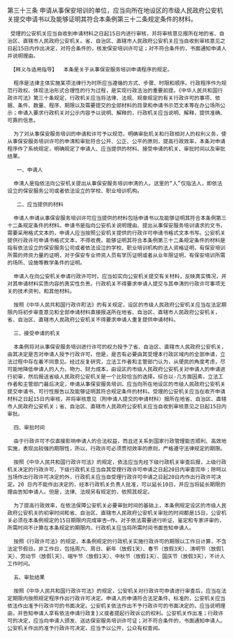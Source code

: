 第三十三条  申请从事保安培训的单位，应当向所在地设区的市级人民政府公安机关提交申请书以及能够证明其符合本条例第三十二条规定条件的材料。 

     受理的公安机关应当自收到申请材料之日起15日内进行审核，并将审核意见报所在地的省、自治区、直辖市人民政府公安机关。省、自治区、直辖市人民政府公安机关应当自收到审核意见之日起15日内作出决定，对符合条件的，核发保安培训许可证；对不符合条件的，书面通知申请人并说明理由。 

     【释义与适用指导】  本条是关于从事保安服务培训申请程序的规定。 

      程序是法律主体实施某项法律行为时所应当遵循的方式、步骤、时限和顺序。行政程序作为规范行政权、体现法治形式合理性的行为过程，是实现行政法治的重要前提。《中华人民共和国行政许可法》第三十条规定，行政机关应当将法律、法规、规章规定的有关行政许可的事项、依据、条件、数量、程序、期限以及需要提交的全部材料的目录和申请书示范文本等在办公场所公示；申请入要求行政机关对公示内容予以说明、解释的，行政机关应当说明、解释，提供准确、可靠的信息。 

      为了对从事保安服务培训的申请和许可予以规范，明确审批机关和行政相对人的权利义务，使从事保安服务培训许可的申清和审批符合公开、公正、公平的原则，提高行政效率，本条对申请程序作了系统规定，明确规定了申请人、应当提供的材料、接受申请的机关、审批时间以及审批结果。 

       一、申请人 

      申清人是指依法向公安机关提出从事保安服务培训申清的人。这里的“人”仅指法人，即依法设立的保安服务公司或者依法设立的学校、职业培训机构。

       二、应当提供的材料

      申请人申请从事保安服务培训许可应当提供的材料包括申请书以及能够证明其符合本条例第三十二条规定条件的材料。申请书是指向公安机关说明理由、提出从事保安服务培训请求的文书，需要采用格式文本的，申请人应当按照公安机关提供的行政许可申请书格式文本书写。公安机关提供行政许可申请书格式文本，不得收费。能够证明其符合本条例第三十二条规定条件的材料是指有依法设立的保安服务公司或者依法设泣的学校、职业培训机构的法人资格证明，有保安培训所需的师资力量的证明，对于保安专业师资人员有学历证明或者从业年限证明，有保安培训所需的场所、设施等教学条件的证明。 

      申请人在向公安机关申请行政许可时，应当如实向公安机关提交有关材料，反映真实情况，并对其申请材料实质内容的真实性负责。行政机关不得要求申请人提交与其申清的行政许可事项无关的技术资判，和其他材料。 

      按照《中华人民共和国行政许町法》的有关规定，设区的市级人民政府公安机关应当在法定期限内将初步审查意见和全部申请材料直接报送所在地省、自治区、直辖市人民政府公安机关，省、自治区、直辖市人民政府公安机关不得要求申请人重复提供申请材料。

      三、接受申请的机关 

      本条例将对从事保安服务培训进行许可的权力授予了省、自治区、直辖市人民政府公安机关，由其决定是否对申请人授予行政许可。但是，是否有必要由其受理本行政区域内的全部申请，立法过程中存在着不同意见。经过反复研究，立法工作者和主管部门认为，从便民的角度考虑，尽可能地降低申请人的人力、物力、财力成本，由设区的市级人民政府公安机关对申请人的申请进行初审，然后报送省级人民政府公安机关是一个比较恰当的选择。综合以-几方面因素，立法工作者和主管部门最后决定，申请从事保安服务培训，应当向所在地设区的市级人民政府公安机关提交申请书、可行性报告以及能够证明其符合规定条件的材料。受理的公安机关应当在收齐申请材料之日起15日内审核，并将审核意见（附申请人提交的申请材料）报所在地省、自治区、直辖市人民政府公安机关；省、自治区、直辖市人民政府公安机关应当自收到审核意见之日起15日内审批。

      四、审批时间

      由于行政许可不仅直接影响申请人的合法权益，而且还关系到国家行政管理能否顺利、高效地实施，表现出较强的期限性，所以，行政许可必须贯彻效率的原则，严格遵守法律规定的期限。

      按照《中华人民共和国行政许可法》的规定，依法应当先经下级行政机关审查后报，上级行政机关决定的行政许可，下级行政机关应当自其受理行政许可申请之日起20日内审查完毕；除呵以当场作出行政许可决定的外，行政机关应当自受理行政许可中请之日起20日内作出行政许可决定。20 日内不能作出决定的，经本行政机关负责人批准，可以延长10日，并应当将延长期限的理由告知申请人。但是，法律、法规另有规定的，依照其规定。 

      为了提高行政效率，在依法保障公安机关必要审批时间的基础上，本条例规定设区的市级人民政府公安机关的初审时间和省、自治区、直辖市人民政府公安机关审批的时间都是15日，公安机关必须在本条例规定的15日期限内完成审杏—作。对于依法需要进行听证、鉴定和专家评审的，所需时间不计算在本条规定的期限内，行政机关应当将所需时间书面告知申请人。 

      按照《行政许可法》的规定，本条例规定的行政机关实施行政许可的期限以工作日计算，不含法定节假日。非工作日，包括周六、周日、新年（放假1天）、春节（放假3天）、清明节（放假l天）、劳动节（放假l天）、端午节（放假1天）、中秋节（放假1天）、国庆节（放假3天），不计人工作时问。

      五、审批结果 

      按照《中华人民共和国行政许可法》的规定，公安机关对行政许可申请进行审查后，应当在法定期限内按照规定程序作出行政许可决定。申请人的申请符合法定条件、标准的，公安机关应当依法作出准予行政许可的书面决定。公安机关依法作出不予行政许可的书面决定的，应当说明理由，并告知申请人享有依法申请行政复}义或者提起行政诉讼的权利。公安机关作出准；行政许可的决定，应当向申请人颁发、送达保安服务培训许可证；对不符合条件的，书面通知申请人。公安机关作出的准予行政许可决定，应当予以公开，公众有权查阅。 
